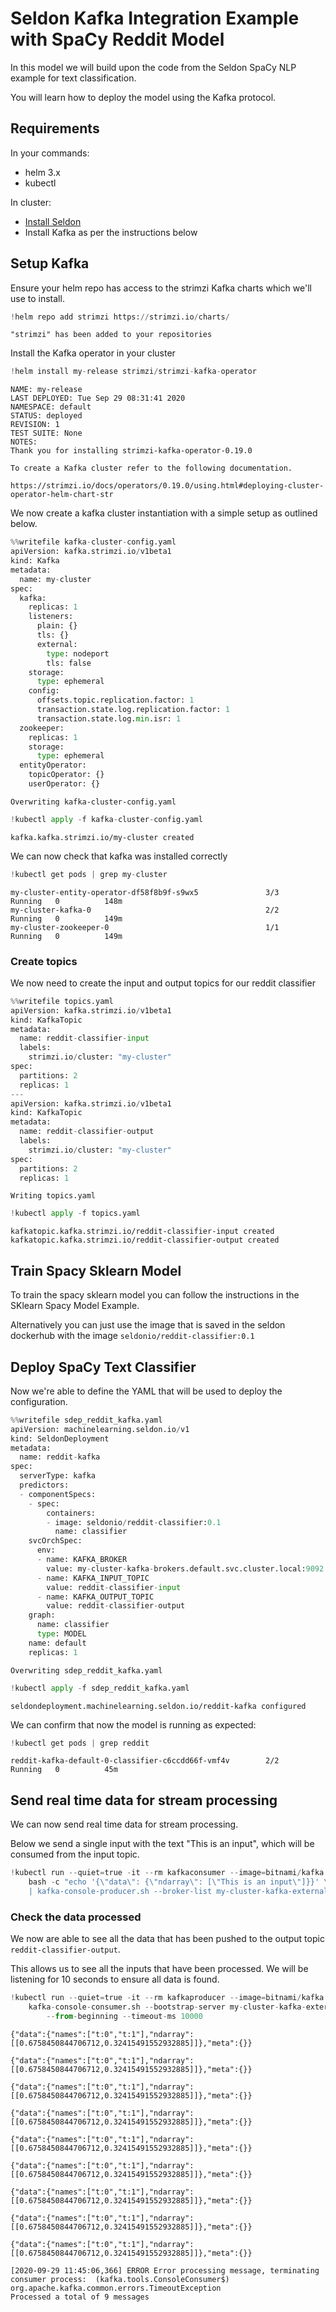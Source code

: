 # Seldon Kafka Integration Example with SpaCy Reddit Model

In this model we will build upon the code from the Seldon SpaCy NLP example for text classification.

You will learn how to deploy the model using the Kafka protocol.

## Requirements

In your commands:
* helm 3.x
* kubectl

In cluster:
* [Install Seldon](https://docs.seldon.io/projects/seldon-core/en/latest/workflow/install.html)
* Install Kafka as per the instructions below


## Setup Kafka

Ensure your helm repo has access to the strimzi Kafka charts which we'll use to install.


```python
!helm repo add strimzi https://strimzi.io/charts/
```

    "strimzi" has been added to your repositories


Install the Kafka operator in your cluster


```python
!helm install my-release strimzi/strimzi-kafka-operator
```

    NAME: my-release
    LAST DEPLOYED: Tue Sep 29 08:31:41 2020
    NAMESPACE: default
    STATUS: deployed
    REVISION: 1
    TEST SUITE: None
    NOTES:
    Thank you for installing strimzi-kafka-operator-0.19.0
    
    To create a Kafka cluster refer to the following documentation.
    
    https://strimzi.io/docs/operators/0.19.0/using.html#deploying-cluster-operator-helm-chart-str


We now create a kafka cluster instantiation with a simple setup as outlined below.


```python
%%writefile kafka-cluster-config.yaml
apiVersion: kafka.strimzi.io/v1beta1
kind: Kafka
metadata:
  name: my-cluster
spec:
  kafka:
    replicas: 1
    listeners:
      plain: {}
      tls: {}
      external:
        type: nodeport
        tls: false
    storage:
      type: ephemeral
    config:
      offsets.topic.replication.factor: 1
      transaction.state.log.replication.factor: 1
      transaction.state.log.min.isr: 1
  zookeeper:
    replicas: 1
    storage:
      type: ephemeral
  entityOperator:
    topicOperator: {}
    userOperator: {}
```

    Overwriting kafka-cluster-config.yaml



```python
!kubectl apply -f kafka-cluster-config.yaml
```

    kafka.kafka.strimzi.io/my-cluster created


We can now check that kafka was installed correctly


```python
!kubectl get pods | grep my-cluster
```

    my-cluster-entity-operator-df58f8b9f-s9wx5               3/3     Running   0          148m
    my-cluster-kafka-0                                       2/2     Running   0          149m
    my-cluster-zookeeper-0                                   1/1     Running   0          149m


### Create topics 
We now need to create the input and output topics for our reddit classifier


```python
%%writefile topics.yaml
apiVersion: kafka.strimzi.io/v1beta1
kind: KafkaTopic
metadata:
  name: reddit-classifier-input
  labels:
    strimzi.io/cluster: "my-cluster"
spec:
  partitions: 2
  replicas: 1
---
apiVersion: kafka.strimzi.io/v1beta1
kind: KafkaTopic
metadata:
  name: reddit-classifier-output
  labels:
    strimzi.io/cluster: "my-cluster"
spec:
  partitions: 2
  replicas: 1
```

    Writing topics.yaml



```python
!kubectl apply -f topics.yaml
```

    kafkatopic.kafka.strimzi.io/reddit-classifier-input created
    kafkatopic.kafka.strimzi.io/reddit-classifier-output created


## Train Spacy Sklearn Model

To train the spacy sklearn model you can follow the instructions in the SKlearn Spacy Model Example.

Alternatively you can just use the image that is saved in the seldon dockerhub with the image `seldonio/reddit-classifier:0.1`

## Deploy SpaCy Text Classifier

Now we're able to define the YAML that will be used to deploy the configuration.


```python
%%writefile sdep_reddit_kafka.yaml
apiVersion: machinelearning.seldon.io/v1
kind: SeldonDeployment
metadata:
  name: reddit-kafka
spec:
  serverType: kafka
  predictors:
  - componentSpecs:
    - spec:
        containers:
        - image: seldonio/reddit-classifier:0.1
          name: classifier
    svcOrchSpec:
      env:
      - name: KAFKA_BROKER
        value: my-cluster-kafka-brokers.default.svc.cluster.local:9092
      - name: KAFKA_INPUT_TOPIC
        value: reddit-classifier-input
      - name: KAFKA_OUTPUT_TOPIC
        value: reddit-classifier-output
    graph:
      name: classifier
      type: MODEL
    name: default
    replicas: 1
```

    Overwriting sdep_reddit_kafka.yaml



```python
!kubectl apply -f sdep_reddit_kafka.yaml
```

    seldondeployment.machinelearning.seldon.io/reddit-kafka configured


We can confirm that now the model is running as expected:


```python
!kubectl get pods | grep reddit
```

    reddit-kafka-default-0-classifier-c6ccdd66f-vmf4v        2/2     Running   0          45m


## Send real time data for stream processing

We can now send real time data for stream processing. 

Below we send a single input with the text "This is an input", which will be consumed from the input topic.


```python
!kubectl run --quiet=true -it --rm kafkaconsumer --image=bitnami/kafka:2.6.0 --restart=Never --command -- \
    bash -c "echo '{\"data\": {\"ndarray\": [\"This is an input\"]}}' \
    | kafka-console-producer.sh --broker-list my-cluster-kafka-external-bootstrap.default:9094 --topic reddit-classifier-input"
```

### Check the data processed

We now are able to see all the data that has been pushed to the output topic `reddit-classifier-output`.

This allows us to see all the inputs that have been processed. We will be listening for 10 seconds to ensure all data is found.


```python
!kubectl run --quiet=true -it --rm kafkaproducer --image=bitnami/kafka:2.6.0 --restart=Never --command -- \
    kafka-console-consumer.sh --bootstrap-server my-cluster-kafka-external-bootstrap.default:9094 --topic reddit-classifier-output \
        --from-beginning --timeout-ms 10000
```

    {"data":{"names":["t:0","t:1"],"ndarray":[[0.6758450844706712,0.32415491552932885]]},"meta":{}}
    
    {"data":{"names":["t:0","t:1"],"ndarray":[[0.6758450844706712,0.32415491552932885]]},"meta":{}}
    
    {"data":{"names":["t:0","t:1"],"ndarray":[[0.6758450844706712,0.32415491552932885]]},"meta":{}}
    
    {"data":{"names":["t:0","t:1"],"ndarray":[[0.6758450844706712,0.32415491552932885]]},"meta":{}}
    
    {"data":{"names":["t:0","t:1"],"ndarray":[[0.6758450844706712,0.32415491552932885]]},"meta":{}}
    
    {"data":{"names":["t:0","t:1"],"ndarray":[[0.6758450844706712,0.32415491552932885]]},"meta":{}}
    
    {"data":{"names":["t:0","t:1"],"ndarray":[[0.6758450844706712,0.32415491552932885]]},"meta":{}}
    
    {"data":{"names":["t:0","t:1"],"ndarray":[[0.6758450844706712,0.32415491552932885]]},"meta":{}}
    
    {"data":{"names":["t:0","t:1"],"ndarray":[[0.6758450844706712,0.32415491552932885]]},"meta":{}}
    
    [2020-09-29 11:45:06,366] ERROR Error processing message, terminating consumer process:  (kafka.tools.ConsoleConsumer$)
    org.apache.kafka.common.errors.TimeoutException
    Processed a total of 9 messages



```python

```
